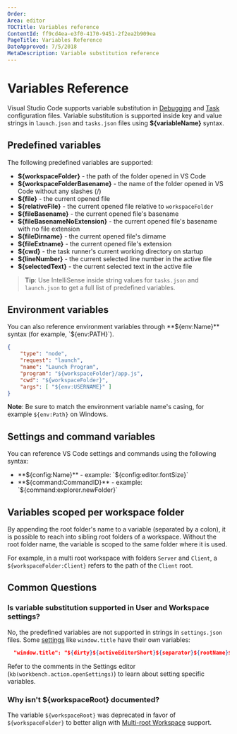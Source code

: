 ```yaml
---
Order:
Area: editor
TOCTitle: Variables reference
ContentId: ff9cd4ea-e3f0-4170-9451-2f2ea2b909ea
PageTitle: Variables Reference
DateApproved: 7/5/2018
MetaDescription: Variable substitution reference
---
```

# Variables Reference

Visual Studio Code supports variable substitution in [Debugging](/docs/editor/debugging.md) and [Task](/docs/editor/tasks.md) configuration files. Variable substitution is supported inside key and value strings in `launch.json` and `tasks.json` files using **${variableName}** syntax.

## Predefined variables

The following predefined variables are supported:

- **${workspaceFolder}** - the path of the folder opened in VS Code
- **${workspaceFolderBasename}** - the name of the folder opened in VS Code without any slashes (/)
- **${file}** - the current opened file
- **${relativeFile}** - the current opened file relative to `workspaceFolder`
- **${fileBasename}** - the current opened file's basename
- **${fileBasenameNoExtension}** - the current opened file's basename with no file extension
- **${fileDirname}** - the current opened file's dirname
- **${fileExtname}** - the current opened file's extension
- **${cwd}** - the task runner's current working directory on startup
- **${lineNumber}** - the current selected line number in the active file
- **${selectedText}** - the current selected text in the active file

>**Tip**: Use IntelliSense inside string values for `tasks.json` and `launch.json` to get a full list of predefined variables.

## Environment variables

You can also reference environment variables through **${env:Name}** syntax (for example, `${env:PATH}`).

```json
{
    "type": "node",
    "request": "launch",
    "name": "Launch Program",
    "program": "${workspaceFolder}/app.js",
    "cwd": "${workspaceFolder}",
    "args": [ "${env:USERNAME}" ]
}
```

**Note**: Be sure to match the environment variable name's casing, for example `${env:Path}` on Windows.

## Settings and command variables

You can reference VS Code settings and commands using the following syntax:

* **${config:Name}** - example: `${config:editor.fontSize}`
* **${command:CommandID}** - example: `${command:explorer.newFolder}`

## Variables scoped per workspace folder

By appending the root folder's name to a variable (separated by a colon), it is possible to reach into sibling root folders of a workspace. Without the root folder name, the variable is scoped to the same folder where it is used.

For example, in a multi root workspace with folders `Server` and `Client`, a `${workspaceFolder:Client}` refers to the path of the `Client` root.

## Common Questions

### Is variable substitution supported in User and Workspace settings?

No, the predefined variables are not supported in strings in `settings.json` files. Some [settings](/docs/getstarted/settings.md) like `window.title` have their own variables:

```json
  "window.title": "${dirty}${activeEditorShort}${separator}${rootName}${separator}${appName}"
```

Refer to the comments in the Settings editor (`kb(workbench.action.openSettings)`) to learn about setting specific variables.

### Why isn't ${workspaceRoot} documented?

The variable `${workspaceRoot}` was deprecated in favor of `${workspaceFolder}` to better align with [Multi-root Workspace](/docs/editor/multi-root-workspaces.md) support.
